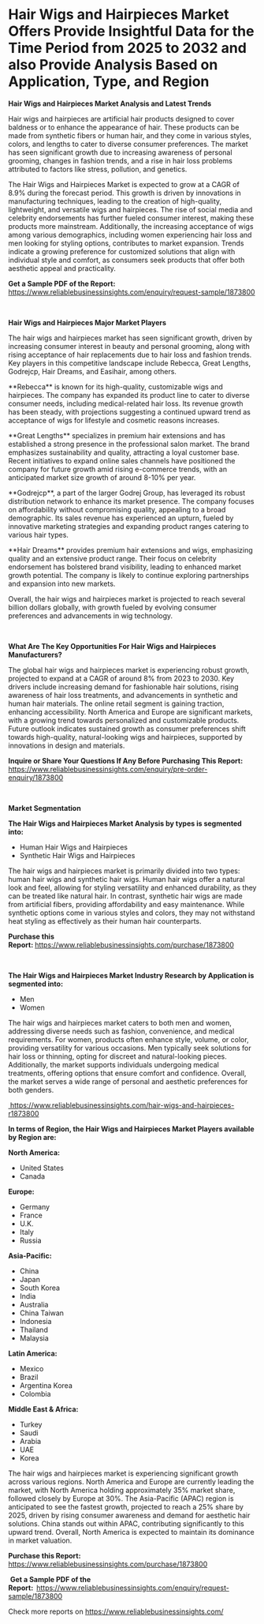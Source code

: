 <p><h1>Hair Wigs and Hairpieces Market Offers Provide Insightful Data for the Time Period from 2025 to 2032 and also Provide Analysis Based on Application, Type, and Region</h1></p><p><strong>Hair Wigs and Hairpieces Market Analysis and Latest Trends</strong></p>
<p><p>Hair wigs and hairpieces are artificial hair products designed to cover baldness or to enhance the appearance of hair. These products can be made from synthetic fibers or human hair, and they come in various styles, colors, and lengths to cater to diverse consumer preferences. The market has seen significant growth due to increasing awareness of personal grooming, changes in fashion trends, and a rise in hair loss problems attributed to factors like stress, pollution, and genetics.</p><p>The Hair Wigs and Hairpieces Market is expected to grow at a CAGR of 8.9% during the forecast period. This growth is driven by innovations in manufacturing techniques, leading to the creation of high-quality, lightweight, and versatile wigs and hairpieces. The rise of social media and celebrity endorsements has further fueled consumer interest, making these products more mainstream. Additionally, the increasing acceptance of wigs among various demographics, including women experiencing hair loss and men looking for styling options, contributes to market expansion. Trends indicate a growing preference for customized solutions that align with individual style and comfort, as consumers seek products that offer both aesthetic appeal and practicality.</p></p>
<p><strong>Get a Sample PDF of the Report:&nbsp;</strong> <a href="https://www.reliablebusinessinsights.com/enquiry/request-sample/1873800?utm_campaign=3439&utm_medium=2&utm_source=Github&utm_content=ia&utm_term=04042025&utm_id=hair-wigs-and-hairpieces">https://www.reliablebusinessinsights.com/enquiry/request-sample/1873800</a></p>
<p>&nbsp;</p>
<p><strong>Hair Wigs and Hairpieces Major Market Players</strong></p>
<p><p>The hair wigs and hairpieces market has seen significant growth, driven by increasing consumer interest in beauty and personal grooming, along with rising acceptance of hair replacements due to hair loss and fashion trends. Key players in this competitive landscape include Rebecca, Great Lengths, Godrejcp, Hair Dreams, and Easihair, among others.</p><p>**Rebecca** is known for its high-quality, customizable wigs and hairpieces. The company has expanded its product line to cater to diverse consumer needs, including medical-related hair loss. Its revenue growth has been steady, with projections suggesting a continued upward trend as acceptance of wigs for lifestyle and cosmetic reasons increases.</p><p>**Great Lengths** specializes in premium hair extensions and has established a strong presence in the professional salon market. The brand emphasizes sustainability and quality, attracting a loyal customer base. Recent initiatives to expand online sales channels have positioned the company for future growth amid rising e-commerce trends, with an anticipated market size growth of around 8-10% per year.</p><p>**Godrejcp**, a part of the larger Godrej Group, has leveraged its robust distribution network to enhance its market presence. The company focuses on affordability without compromising quality, appealing to a broad demographic. Its sales revenue has experienced an upturn, fueled by innovative marketing strategies and expanding product ranges catering to various hair types.</p><p>**Hair Dreams** provides premium hair extensions and wigs, emphasizing quality and an extensive product range. Their focus on celebrity endorsement has bolstered brand visibility, leading to enhanced market growth potential. The company is likely to continue exploring partnerships and expansion into new markets.</p><p>Overall, the hair wigs and hairpieces market is projected to reach several billion dollars globally, with growth fueled by evolving consumer preferences and advancements in wig technology.</p></p>
<p>&nbsp;</p>
<p><strong>What Are The Key Opportunities For Hair Wigs and Hairpieces Manufacturers?</strong></p>
<p><p>The global hair wigs and hairpieces market is experiencing robust growth, projected to expand at a CAGR of around 8% from 2023 to 2030. Key drivers include increasing demand for fashionable hair solutions, rising awareness of hair loss treatments, and advancements in synthetic and human hair materials. The online retail segment is gaining traction, enhancing accessibility. North America and Europe are significant markets, with a growing trend towards personalized and customizable products. Future outlook indicates sustained growth as consumer preferences shift towards high-quality, natural-looking wigs and hairpieces, supported by innovations in design and materials.</p></p>
<p><strong>Inquire or Share Your Questions If Any Before Purchasing This Report:</strong> <a href="https://www.reliablebusinessinsights.com/enquiry/pre-order-enquiry/1873800?utm_campaign=3439&utm_medium=2&utm_source=Github&utm_content=ia&utm_term=04042025&utm_id=hair-wigs-and-hairpieces">https://www.reliablebusinessinsights.com/enquiry/pre-order-enquiry/1873800</a></p>
<p>&nbsp;</p>
<p><strong>Market Segmentation</strong></p>
<p><strong>The Hair Wigs and Hairpieces Market Analysis by types is segmented into:</strong></p>
<p><ul><li>Human Hair Wigs and Hairpieces</li><li>Synthetic Hair Wigs and Hairpieces</li></ul></p>
<p><p>The hair wigs and hairpieces market is primarily divided into two types: human hair wigs and synthetic hair wigs. Human hair wigs offer a natural look and feel, allowing for styling versatility and enhanced durability, as they can be treated like natural hair. In contrast, synthetic hair wigs are made from artificial fibers, providing affordability and easy maintenance. While synthetic options come in various styles and colors, they may not withstand heat styling as effectively as their human hair counterparts.</p></p>
<p><strong>Purchase this Report:&nbsp;</strong><a href="https://www.reliablebusinessinsights.com/purchase/1873800?utm_campaign=3439&utm_medium=2&utm_source=Github&utm_content=ia&utm_term=04042025&utm_id=hair-wigs-and-hairpieces">https://www.reliablebusinessinsights.com/purchase/1873800</a></p>
<p>&nbsp;</p>
<p><strong>The Hair Wigs and Hairpieces Market Industry Research by Application is segmented into:</strong></p>
<p><ul><li>Men</li><li>Women</li></ul></p>
<p><p>The hair wigs and hairpieces market caters to both men and women, addressing diverse needs such as fashion, convenience, and medical requirements. For women, products often enhance style, volume, or color, providing versatility for various occasions. Men typically seek solutions for hair loss or thinning, opting for discreet and natural-looking pieces. Additionally, the market supports individuals undergoing medical treatments, offering options that ensure comfort and confidence. Overall, the market serves a wide range of personal and aesthetic preferences for both genders.</p></p>
<p><a href="https://www.reliablebusinessinsights.com/hair-wigs-and-hairpieces-r1873800?utm_campaign=3439&utm_medium=2&utm_source=Github&utm_content=ia&utm_term=04042025&utm_id=hair-wigs-and-hairpieces">&nbsp;https://www.reliablebusinessinsights.com/hair-wigs-and-hairpieces-r1873800</a></p>
<p><strong>In terms of Region, the Hair Wigs and Hairpieces Market Players available by Region are:</strong></p>
<p>
    <p> <strong> North America: </strong>
        <ul>
            <li>United States</li>
            <li>Canada</li>
        </ul>
        </p> 
    <p> <strong> Europe: </strong>
        <ul>
            <li>Germany</li>
            <li>France</li>
            <li>U.K.</li>
            <li>Italy</li>
            <li>Russia</li>
        </ul>
        </p> 
    <p> <strong> Asia-Pacific: </strong>
        <ul>
            <li>China</li>
            <li>Japan</li>
            <li>South Korea</li>
            <li>India</li>
            <li>Australia</li>
            <li>China Taiwan</li>
            <li>Indonesia</li>
            <li>Thailand</li>
            <li>Malaysia</li>
        </ul>
        </p> 
    <p> <strong> Latin America: </strong>
        <ul>
            <li>Mexico</li>
            <li>Brazil</li>
            <li>Argentina Korea</li>
            <li>Colombia</li>
        </ul>
        </p> 
    <p> <strong> Middle East & Africa: </strong>
        <ul>
            <li>Turkey</li>
            <li>Saudi</li>
            <li>Arabia</li>
            <li>UAE</li>
            <li>Korea</li>
        </ul>
    </p>
    </p>
<p><p>The hair wigs and hairpieces market is experiencing significant growth across various regions. North America and Europe are currently leading the market, with North America holding approximately 35% market share, followed closely by Europe at 30%. The Asia-Pacific (APAC) region is anticipated to see the fastest growth, projected to reach a 25% share by 2025, driven by rising consumer awareness and demand for aesthetic hair solutions. China stands out within APAC, contributing significantly to this upward trend. Overall, North America is expected to maintain its dominance in market valuation.</p></p>
<p><strong>Purchase this Report: </strong><a href="https://www.reliablebusinessinsights.com/purchase/1873800?utm_campaign=3439&utm_medium=2&utm_source=Github&utm_content=ia&utm_term=04042025&utm_id=hair-wigs-and-hairpieces">https://www.reliablebusinessinsights.com/purchase/1873800</a></p>
<p>&nbsp;<strong>Get a Sample PDF of the Report:&nbsp;&nbsp;</strong><a href="https://www.reliablebusinessinsights.com/enquiry/request-sample/1873800?utm_campaign=3439&utm_medium=2&utm_source=Github&utm_content=ia&utm_term=04042025&utm_id=hair-wigs-and-hairpieces">https://www.reliablebusinessinsights.com/enquiry/request-sample/1873800</a></p>
<p><strong></strong></p>
<p>Check more reports on <a href="https://www.reliablebusinessinsights.com/?utm_campaign=3439&utm_medium=2&utm_source=Github&utm_content=ia&utm_term=04042025&utm_id=hair-wigs-and-hairpieces">https://www.reliablebusinessinsights.com/</a></p>